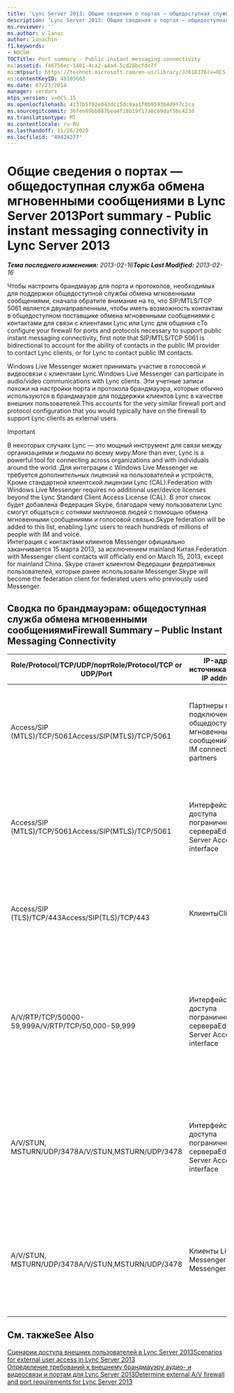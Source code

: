 ```yaml
---
title: 'Lync Server 2013: Общие сведения о портах — общедоступная служба обмена мгновенными сообщениями'
description: 'Lync Server 2013: Общие сведения о портах — общедоступная служба обмена мгновенными сообщениями.'
ms.reviewer: ''
ms.author: v-lanac
author: lanachin
f1.keywords:
- NOCSH
TOCTitle: Port summary - Public instant messaging connectivity
ms:assetid: f46756ec-1401-4ca2-a4a4-5cd28bcfdc7f
ms:mtpsurl: https://technet.microsoft.com/en-us/library/JJ618376(v=OCS.15)
ms:contentKeyID: 49105663
ms.date: 07/23/2014
manager: serdars
mtps_version: v=OCS.15
ms.openlocfilehash: 4137b5f92e043dc15dc9aa1f0b9593b4d9f7c2ca
ms.sourcegitcommit: 36fee89bb887bea4f18b19f17a8c69daf5bc423d
ms.translationtype: MT
ms.contentlocale: ru-RU
ms.lasthandoff: 11/26/2020
ms.locfileid: "49424277"
---
```

# <a name="port-summary---public-instant-messaging-connectivity-in-lync-server-2013"></a><span data-ttu-id="03e69-103">Общие сведения о портах — общедоступная служба обмена мгновенными сообщениями в Lync Server 2013</span><span class="sxs-lookup"><span data-stu-id="03e69-103">Port summary - Public instant messaging connectivity in Lync Server 2013</span></span>

<div data-xmlns="http://www.w3.org/1999/xhtml">

<div class="topic" data-xmlns="http://www.w3.org/1999/xhtml" data-msxsl="urn:schemas-microsoft-com:xslt" data-cs="https://msdn.microsoft.com/">

<div data-asp="https://msdn2.microsoft.com/asp">



</div>

<div id="mainSection">

<div id="mainBody"><span data-ttu-id="03e69-104">

<span> </span></span><span class="sxs-lookup"><span data-stu-id="03e69-104">

<span> </span></span></span>

<span data-ttu-id="03e69-105">_**Тема последнего изменения:** 2013-02-16_</span><span class="sxs-lookup"><span data-stu-id="03e69-105">_**Topic Last Modified:** 2013-02-16_</span></span>

<span data-ttu-id="03e69-106">Чтобы настроить брандмауэр для порта и протоколов, необходимых для поддержки общедоступной службы обмена мгновенными сообщениями, сначала обратите внимание на то, что SIP/MTLS/TCP 5061 является двунаправленным, чтобы иметь возможность контактам в общедоступном поставщике обмена мгновенными сообщениями с контактами для связи с клиентами Lync или Lync для общения с</span><span class="sxs-lookup"><span data-stu-id="03e69-106">To configure your firewall for ports and protocols necessary to support public instant messaging connectivity, first note that SIP/MTLS/TCP 5061 is bidirectional to account for the ability of contacts in the public IM provider to contact Lync clients, or for Lync to contact public IM contacts.</span></span>

<span data-ttu-id="03e69-107">Windows Live Messenger может принимать участие в голосовой и видеосвязи с клиентами Lync.</span><span class="sxs-lookup"><span data-stu-id="03e69-107">Windows Live Messenger can participate in audio/video communications with Lync clients.</span></span> <span data-ttu-id="03e69-108">Эти учетные записи похожи на настройки порта и протокола брандмауэра, которые обычно используются в брандмауэре для поддержки клиентов Lync в качестве внешних пользователей.</span><span class="sxs-lookup"><span data-stu-id="03e69-108">This accounts for the very similar firewall port and protocol configuration that you would typically have on the firewall to support Lync clients as external users.</span></span>

<div>


> [!IMPORTANT]  
> <span data-ttu-id="03e69-109">В некоторых случаях Lync — это мощный инструмент для связи между организациями и людьми по всему миру.</span><span class="sxs-lookup"><span data-stu-id="03e69-109">More than ever, Lync is a powerful tool for connecting across organizations and with individuals around the world.</span></span> <span data-ttu-id="03e69-110">Для интеграции с Windows Live Messenger не требуется дополнительных лицензий на пользователей и устройств, Кроме стандартной клиентской лицензии Lync (CAL).</span><span class="sxs-lookup"><span data-stu-id="03e69-110">Federation with Windows Live Messenger requires no additional user/device licenses beyond the Lync Standard Client Access License (CAL).</span></span> <span data-ttu-id="03e69-111">В этот список будет добавлена Федерация Skype, благодаря чему пользователи Lync смогут общаться с сотнями миллионов людей с помощью обмена мгновенными сообщениями и голосовой связью.</span><span class="sxs-lookup"><span data-stu-id="03e69-111">Skype federation will be added to this list, enabling Lync users to reach hundreds of millions of people with IM and voice.</span></span><BR><span data-ttu-id="03e69-112">Интеграция с контактами клиентов Messenger официально заканчивается 15 марта 2013, за исключением mainland Китая.</span><span class="sxs-lookup"><span data-stu-id="03e69-112">Federation with Messenger client contacts will officially end on March 15, 2013, except for mainland China.</span></span> <span data-ttu-id="03e69-113">Skype станет клиентом Федерации федеративных пользователей, которые ранее использовали Messenger.</span><span class="sxs-lookup"><span data-stu-id="03e69-113">Skype will become the federation client for federated users who previously used Messenger.</span></span>



</div>

<div>

## <a name="firewall-summary--public-instant-messaging-connectivity"></a><span data-ttu-id="03e69-114">Сводка по брандмауэрам: общедоступная служба обмена мгновенными сообщениями</span><span class="sxs-lookup"><span data-stu-id="03e69-114">Firewall Summary – Public Instant Messaging Connectivity</span></span>


<table>
<colgroup>
<col style="width: 25%" />
<col style="width: 25%" />
<col style="width: 25%" />
<col style="width: 25%" />
</colgroup>
<thead>
<tr class="header">
<th><span data-ttu-id="03e69-115">Role/Protocol/TCP/UDP/порт</span><span class="sxs-lookup"><span data-stu-id="03e69-115">Role/Protocol/TCP or UDP/Port</span></span></th>
<th><span data-ttu-id="03e69-116">IP-адрес источника</span><span class="sxs-lookup"><span data-stu-id="03e69-116">Source IP address</span></span></th>
<th><span data-ttu-id="03e69-117">IP-адрес назначения</span><span class="sxs-lookup"><span data-stu-id="03e69-117">Destination IP address</span></span></th>
<th><span data-ttu-id="03e69-118">Примечания.</span><span class="sxs-lookup"><span data-stu-id="03e69-118">Notes</span></span></th>
</tr>
</thead>
<tbody>
<tr class="odd">
<td><p><span data-ttu-id="03e69-119">Access/SIP (MTLS)/TCP/5061</span><span class="sxs-lookup"><span data-stu-id="03e69-119">Access/SIP(MTLS)/TCP/5061</span></span></p></td>
<td><p><span data-ttu-id="03e69-120">Партнеры по подключению общедоступных мгновенных сообщений</span><span class="sxs-lookup"><span data-stu-id="03e69-120">Public IM connectivity partners</span></span></p></td>
<td><p><span data-ttu-id="03e69-121">Интерфейс доступа пограничного сервера</span><span class="sxs-lookup"><span data-stu-id="03e69-121">Edge Server Access interface</span></span></p></td>
<td><p><span data-ttu-id="03e69-122">Для Федеративной и общедоступной службы обмена мгновенными сообщениями, использующих SIP.</span><span class="sxs-lookup"><span data-stu-id="03e69-122">For federated and public IM connectivity that use SIP.</span></span></p></td>
</tr>
<tr class="even">
<td><p><span data-ttu-id="03e69-123">Access/SIP (MTLS)/TCP/5061</span><span class="sxs-lookup"><span data-stu-id="03e69-123">Access/SIP(MTLS)/TCP/5061</span></span></p></td>
<td><p><span data-ttu-id="03e69-124">Интерфейс доступа пограничного сервера</span><span class="sxs-lookup"><span data-stu-id="03e69-124">Edge Server Access interface</span></span></p></td>
<td><p><span data-ttu-id="03e69-125">Партнеры по подключению общедоступных мгновенных сообщений</span><span class="sxs-lookup"><span data-stu-id="03e69-125">Public IM connectivity partners</span></span></p></td>
<td><p><span data-ttu-id="03e69-126">Для Федеративной и общедоступной службы обмена мгновенными сообщениями, использующих SIP.</span><span class="sxs-lookup"><span data-stu-id="03e69-126">For federated and public IM connectivity that use SIP.</span></span></p></td>
</tr>
<tr class="odd">
<td><p><span data-ttu-id="03e69-127">Access/SIP (TLS)/TCP/443</span><span class="sxs-lookup"><span data-stu-id="03e69-127">Access/SIP(TLS)/TCP/443</span></span></p></td>
<td><p><span data-ttu-id="03e69-128">Клиенты</span><span class="sxs-lookup"><span data-stu-id="03e69-128">Clients</span></span></p></td>
<td><p><span data-ttu-id="03e69-129">Интерфейс доступа пограничного сервера</span><span class="sxs-lookup"><span data-stu-id="03e69-129">Edge Server Access interface</span></span></p></td>
<td><p><span data-ttu-id="03e69-130">Трафик SIP от клиента к серверу для доступа внешних пользователей.</span><span class="sxs-lookup"><span data-stu-id="03e69-130">Client-to-server SIP traffic for external user access.</span></span></p></td>
</tr>
<tr class="even">
<td><p><span data-ttu-id="03e69-131">A/V/RTP/TCP/50000-59,999</span><span class="sxs-lookup"><span data-stu-id="03e69-131">A/V/RTP/TCP/50,000-59,999</span></span></p></td>
<td><p><span data-ttu-id="03e69-132">Интерфейс доступа пограничного сервера</span><span class="sxs-lookup"><span data-stu-id="03e69-132">Edge Server Access interface</span></span></p></td>
<td><p><span data-ttu-id="03e69-133">Клиенты Live Messenger</span><span class="sxs-lookup"><span data-stu-id="03e69-133">Live Messenger clients</span></span></p></td>
<td><p><span data-ttu-id="03e69-134">Используется для сеансов обмена мгновенными сообщениями с помощью Windows Live Messenger, если настроена служба общего доступа к данным.</span><span class="sxs-lookup"><span data-stu-id="03e69-134">Used for A/V sessions with Windows Live Messenger if public IM connectivity is configured.</span></span></p></td>
</tr>
<tr class="odd">
<td><p><span data-ttu-id="03e69-135">A/V/STUN, MSTURN/UDP/3478</span><span class="sxs-lookup"><span data-stu-id="03e69-135">A/V/STUN,MSTURN/UDP/3478</span></span></p></td>
<td><p><span data-ttu-id="03e69-136">Интерфейс доступа пограничного сервера</span><span class="sxs-lookup"><span data-stu-id="03e69-136">Edge Server Access interface</span></span></p></td>
<td><p><span data-ttu-id="03e69-137">Клиенты Live Messenger</span><span class="sxs-lookup"><span data-stu-id="03e69-137">Live Messenger clients</span></span></p></td>
<td><p><span data-ttu-id="03e69-138">Требуется для общедоступной службы обмена мгновенными сообщениями с Windows Live Messenger.</span><span class="sxs-lookup"><span data-stu-id="03e69-138">Required for public IM connectivity with Windows Live Messenger.</span></span></p></td>
</tr>
<tr class="even">
<td><p><span data-ttu-id="03e69-139">A/V/STUN, MSTURN/UDP/3478</span><span class="sxs-lookup"><span data-stu-id="03e69-139">A/V/STUN,MSTURN/UDP/3478</span></span></p></td>
<td><p><span data-ttu-id="03e69-140">Клиенты Live Messenger</span><span class="sxs-lookup"><span data-stu-id="03e69-140">Live Messenger clients</span></span></p></td>
<td><p><span data-ttu-id="03e69-141">Интерфейс доступа пограничного сервера</span><span class="sxs-lookup"><span data-stu-id="03e69-141">Edge Server Access interface</span></span></p></td>
<td><p><span data-ttu-id="03e69-142">Требуется для общедоступной службы обмена мгновенными сообщениями с Windows Live Messenger.</span><span class="sxs-lookup"><span data-stu-id="03e69-142">Required for public IM connectivity with Windows Live Messenger.</span></span></p></td>
</tr>
</tbody>
</table>


</div>

<div>

## <a name="see-also"></a><span data-ttu-id="03e69-143">См. также</span><span class="sxs-lookup"><span data-stu-id="03e69-143">See Also</span></span>


[<span data-ttu-id="03e69-144">Сценарии доступа внешних пользователей в Lync Server 2013</span><span class="sxs-lookup"><span data-stu-id="03e69-144">Scenarios for external user access in Lync Server 2013</span></span>](lync-server-2013-scenarios-for-external-user-access.md)  
[<span data-ttu-id="03e69-145">Определение требований к внешнему брандмауэру аудио- и видеосвязи и портам для Lync Server 2013</span><span class="sxs-lookup"><span data-stu-id="03e69-145">Determine external A/V firewall and port requirements for Lync Server 2013</span></span>](lync-server-2013-determine-external-a-v-firewall-and-port-requirements.md)  
  

<span data-ttu-id="03e69-146"></div>

</div>

<span> </span>

</div>

</div>

</span><span class="sxs-lookup"><span data-stu-id="03e69-146"></div>

</div>

<span> </span>

</div>

</div>

</span></span></div>

